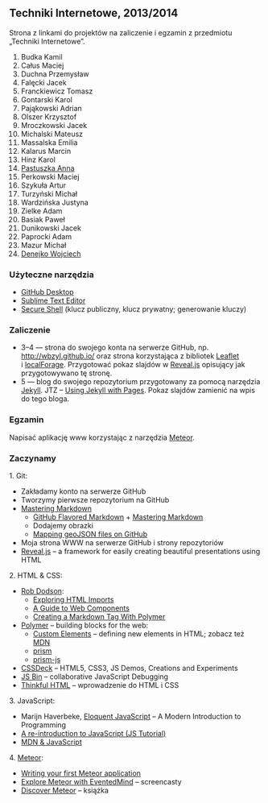 ## Techniki Internetowe, 2013/2014

Strona z linkami do projektów na zaliczenie i egzamin z przedmiotu „Techniki Internetowe”.

1. Budka Kamil
1. Całus Maciej
1. Duchna Przemysław
1. Falęcki Jacek
1. Franckiewicz Tomasz
1. Gontarski Karol
1. Pająkowski Adrian
1. Olszer Krzysztof
1. Mroczkowski Jacek
1. Michalski Mateusz
1. Massalska Emilia
1. Kalarus Marcin
1. Hinz Karol
1. [Pastuszka Anna][a]
1. Perkowski Maciej
1. Szykuła Artur
1. Turzyński Michał
1. Wardzińska Justyna
1. Zielke Adam
1. Basiak Paweł
1. Dunikowski Jacek
1. Paprocki Adam
1. Mazur Michał
1. [Denejko Wojciech][b]


### Użyteczne narzędzia

- [GitHub Desktop](http://windows.github.com/)
- [Sublime Text Editor](http://www.sublimetext.com/)
- [Secure Shell](http://en.wikipedia.org/wiki/Secure_Shell)
  (klucz publiczny, klucz prywatny; generowanie kluczy)


### Zaliczenie

* 3–4 — strona do swojego konta na serwerze GitHub, np.
  http://wbzyl.github.io/
  oraz strona korzystająca z bibliotek [Leaflet](http://leafletjs.com/)
  i [localForage](https://github.com/mozilla/localForage).
  Przygotować pokaz slajdów w [Reveal.js](http://lab.hakim.se/reveal-js/)
  opisujący jak przygotowywano tę stronę.
* 5 — blog do swojego repozytorium przygotowany za pomocą narzędzia
  [Jekyll](http://jekyllrb.com/). JTZ –
  [Using Jekyll with Pages](https://help.github.com/articles/using-jekyll-with-pages).
  Pokaz slajdów zamienić na wpis do tego bloga.


### Egzamin

Napisać aplikację www korzystając z narzędzia [Meteor](https://www.meteor.com/).


### Zaczynamy

1\. Git:

- Zakładamy konto na serwerze GitHub
- Tworzymy pierwsze repozytorium na GitHub
- [Mastering Markdown](http://daringfireball.net/projects/markdown/syntax)
  - [GitHub Flavored Markdown](http://guides.github.com/overviews/mastering-markdown/) +
    [Mastering Markdown](http://guides.github.com/overviews/mastering-markdown/)
  - Dodajemy obrazki
  - [Mapping geoJSON files on GitHub](https://help.github.com/articles/mapping-geojson-files-on-github)
- Moja strona WWW na serwerze GitHub i strony repozytoriów
- [Reveal.js](https://github.com/hakimel/reveal.js) –
  a framework for easily creating beautiful presentations using HTML

2\. HTML & CSS:

- [Rob Dodson](http://robdodson.me/blog/):
  * [Exploring HTML Imports](http://robdodson.me/blog/2013/08/20/exploring-html-imports/)
  * [A Guide to Web Components](http://css-tricks.com/modular-future-web-components/)
  * [Creating a Markdown Tag With Polymer](http://robdodson.me/blog/2013/10/02/creating-a-markdown-tag-with-polymer/)
- [Polymer](http://www.polymer-project.org/) – building blocks for the web:
  * [Custom Elements](http://www.html5rocks.com/en/tutorials/webcomponents/customelements/) –
    defining new elements in HTML;
    zobacz też [MDN](https://developer.mozilla.org/en-US/Apps/Tools_and_frameworks/Custom_elements)
  * [prism](http://prismjs.com/)
  * [prism-js](https://github.com/addyosmani/prism-js)
- [CSSDeck](http://cssdeck.com/) – HTML5, CSS3, JS Demos, Creations and Experiments
- [JS Bin](http://jsbin.com/) – collaborative JavaScript Debugging
- [Thinkful HTML](https://github.com/h5c3j/thinkful-html) –
  wprowadzenie do HTML i CSS

3\. JavaScript:

- Marijn Haverbeke, [Eloquent JavaScript](http://eloquentjavascript.net/) –
  A Modern Introduction to Programming
- [A re-introduction to JavaScript (JS Tutorial)](https://developer.mozilla.org/en-US/docs/Web/JavaScript/A_re-introduction_to_JavaScript)
- [MDN & JavaScript](https://developer.mozilla.org/en-US/docs/Web/JavaScript)

4\. [Meteor](https://www.meteor.com/):

- [Writing your first Meteor application](http://sebastiandahlgren.se/2013/07/17/tutorial-writing-your-first-metor-application/)
- [Explore Meteor with EventedMind](https://www.eventedmind.com/) – screencasty
- [Discover Meteor](http://book.discovermeteor.com/) – książka


[a]:http://apastuszka.github.io/wizytowka
[b]:http://wdenejko.github.com
